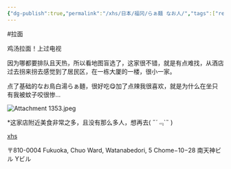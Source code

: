 ```yaml
---
{"dg-publish":true,"permalink":"/xhs/日本/福冈/らぁ麺 なお人/","tags":["rednote","福冈"],"created":"2024-09-13","updated":"2025-03-23T16:19:34.565+08:00"}
---
```


#拉面 

鸡汤拉面！上过电视

因为哪都要排队且天热，所以看地图盲选了，这家很不错，就是有点难找，从酒店过去拐来拐去感觉到了居民区，在一栋大厦的一楼，很小一家。

点了基础的なお鳥白湯らぁ麺，很好吃😋加了点辣我很喜欢，就是为什么在坐只有我被蚊子咬很惨…

![Attachment 1353.jpeg](/img/user/xhs/%E6%97%A5%E6%9C%AC/%E7%A6%8F%E5%86%88/photo/Attachment%201353.jpeg)

*这家店附近美食非常之多，且没有那么多人，想再去( ﻿˶﻿´﹃`˵﻿ ) 

[xhs](https://www.xiaohongshu.com/explore/66f05f550000000026030f10?xsec_token=ABqW31iXGaeLgX03LCtKxC-t0w-CSwSWmbruQEidIconU=&xsec_source=pc_user)

〒810-0004 Fukuoka, Chuo Ward, Watanabedori, 5 Chome−10−28 南天神ビル Yビル


